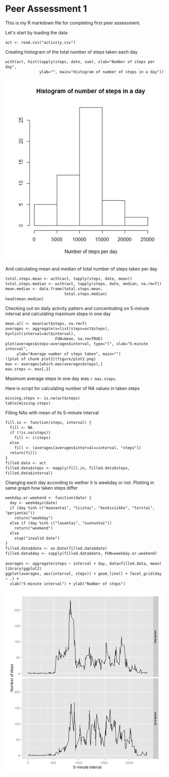 Peer Assessment 1
=================

This is my R markdown file for completing first peer assessment.

Let's start by loading the data

```{r dataload}
act <- read.csv("activity.csv")
```

Creating histogram of the total number of steps taken each day
```{r, fig.height=4}
with(act, hist(tapply(steps, date, sum), xlab="Number of steps per day",
               ylab="", main="Histogram of number of steps in a day"))
```
![plot of chunk plot1](figure/plot1.png) 

And calculating mean and median of total number of steps taken per day
```{r}
total.steps.mean <- with(act, tapply(steps, date, mean))
total.steps.median <- with(act, tapply(steps, date, median, na.rm=T))
mean.median <- data.frame(total.steps.mean,
                          total.steps.median)
head(mean.median)
```

Checking out on daily activity pattern and concentrating on 5-minute interval
and calculating maximum steps in one day
```{r, fig.height=4}
mean.all <- mean(act$steps, na.rm=T)
averages <- aggregate(x=list(steps=act$steps), by=list(interval=act$interval),
                      FUN=mean, na.rm=TRUE)
plot(averages$steps~averages$interval, type="l", xlab="5-minute interval",
     ylab="Average number of steps taken", main="")
![plot of chunk plot2](figure/plot2.png) 
max <- averages[which.max(averages$steps),]
max.steps <- max[,2]
```
Maximum average steps in one day was `r max.steps`.


Here is script for calculating number of NA values in taken steps
``` {r}
missing.steps <- is.na(act$steps)
table(missing.steps)
```
 
Filling NAs with mean of its 5-minute interval 

``` {r}
fill.in <- function(steps, interval) {
  fill <- NA
  if (!is.na(steps))
    fill <- c(steps)
  else
    fill <- (averages[averages$interval==interval, "steps"])
  return(fill)
}
filled.data <- act
filled.data$steps <- mapply(fill.in, filled.data$steps, filled.data$interval)
``` 


Changing each day according to wether it is weekday or not. Plotting in same graph how taken steps differ

```{r, fig.height=6}
weekday.or.weekend <- function(date) {
  day <- weekdays(date)
  if (day %in% c("maanantai", "tiistai", "keskiviikko", "torstai", "perjantai"))
    return("weekday")
  else if (day %in% c("lauantai", "sunnuntai"))
    return("weekend")
  else
    stop("invalid date")
}
filled.data$date <- as.Date(filled.data$date)
filled.data$day <- sapply(filled.data$date, FUN=weekday.or.weekend)

averages <- aggregate(steps ~ interval + day, data=filled.data, mean)
library(ggplot2)
ggplot(averages, aes(interval, steps)) + geom_line() + facet_grid(day ~ .) +
  xlab("5-minute interval") + ylab("Number of steps")
```
![plot of chunk plot3](figure/plot3.png) 
 



